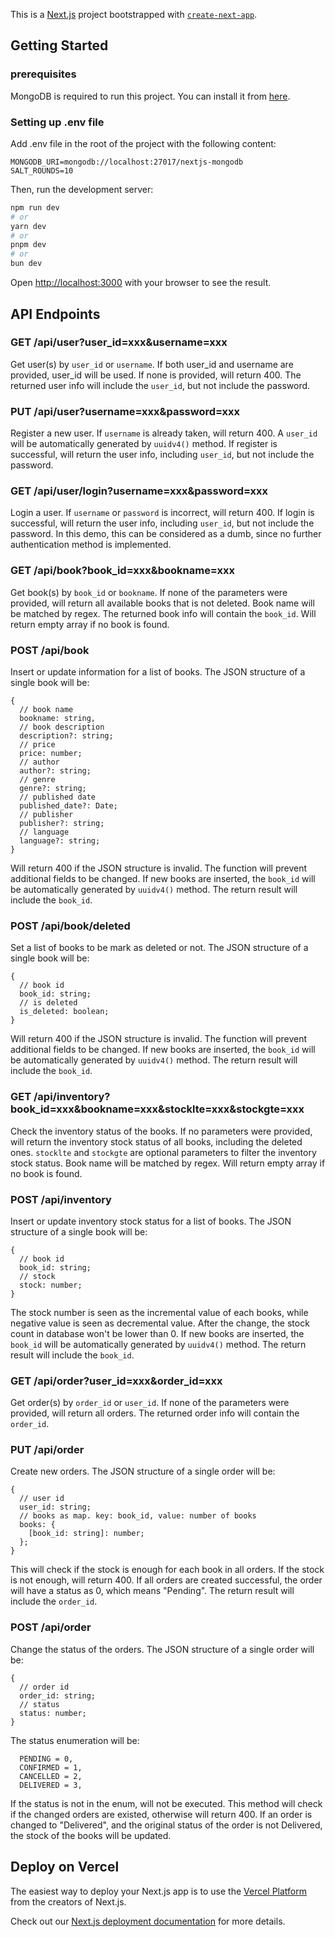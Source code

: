 This is a [Next.js](https://nextjs.org) project bootstrapped with [`create-next-app`](https://nextjs.org/docs/app/api-reference/cli/create-next-app).

## Getting Started

### prerequisites

MongoDB is required to run this project. You can install it from [here](https://www.mongodb.com/try/download/community).

### Setting up .env file

Add .env file in the root of the project with the following content:

```
MONGODB_URI=mongodb://localhost:27017/nextjs-mongodb
SALT_ROUNDS=10
```

Then, run the development server:

```bash
npm run dev
# or
yarn dev
# or
pnpm dev
# or
bun dev
```

Open [http://localhost:3000](http://localhost:3000) with your browser to see the result.

## API Endpoints

### GET /api/user?user_id=xxx&username=xxx

Get user(s) by `user_id` or `username`. If both user_id and username are provided, user_id will be used. If none is provided, will return 400.
The returned user info will include the `user_id`, but not include the password.

### PUT /api/user?username=xxx&password=xxx

Register a new user. If `username` is already taken, will return 400.
A `user_id` will be automatically generated by `uuidv4()` method.
If register is successful, will return the user info, including `user_id`, but not include the password.

### GET /api/user/login?username=xxx&password=xxx

Login a user. If `username` or `password` is incorrect, will return 400.
If login is successful, will return the user info, including `user_id`, but not include the password.
In this demo, this can be considered as a dumb, since no further authentication method is implemented.

### GET /api/book?book_id=xxx&bookname=xxx

Get book(s) by `book_id` or `bookname`. If none of the parameters were provided, will return all available books that is not deleted.
Book name will be matched by regex.
The returned book info will contain the `book_id`.
Will return empty array if no book is found.

### POST /api/book

Insert or update information for a list of books. The JSON structure of a single book will be:

```
{
  // book name
  bookname: string,
  // book description
  description?: string;
  // price
  price: number;
  // author
  author?: string;
  // genre
  genre?: string;
  // published date
  published_date?: Date;
  // publisher
  publisher?: string;
  // language
  language?: string;
}
```

Will return 400 if the JSON structure is invalid. The function will prevent additional fields to be changed.
If new books are inserted, the `book_id` will be automatically generated by `uuidv4()` method. The return result will include the `book_id`.

### POST /api/book/deleted

Set a list of books to be mark as deleted or not. The JSON structure of a single book will be:

```
{
  // book id
  book_id: string;
  // is deleted
  is_deleted: boolean;
}
```

Will return 400 if the JSON structure is invalid. The function will prevent additional fields to be changed.
If new books are inserted, the `book_id` will be automatically generated by `uuidv4()` method. The return result will include the `book_id`.

### GET /api/inventory?book_id=xxx&bookname=xxx&stocklte=xxx&stockgte=xxx

Check the inventory status of the books.
If no parameters were provided, will return the inventory stock status of all books, including the deleted ones.
`stocklte` and `stockgte` are optional parameters to filter the inventory stock status.
Book name will be matched by regex.
Will return empty array if no book is found.

### POST /api/inventory

Insert or update inventory stock status for a list of books. The JSON structure of a single book will be:

```
{
  // book id
  book_id: string;
  // stock
  stock: number;
}
```

The stock number is seen as the incremental value of each books, while negative value is seen as decremental value.
After the change, the stock count in database won't be lower than 0.
If new books are inserted, the `book_id` will be automatically generated by `uuidv4()` method. The return result will include the `book_id`.

### GET /api/order?user_id=xxx&order_id=xxx

Get order(s) by `order_id` or `user_id`. If none of the parameters were provided, will return all orders.
The returned order info will contain the `order_id`.

### PUT /api/order

Create new orders. The JSON structure of a single order will be:

```
{
  // user id
  user_id: string;
  // books as map. key: book_id, value: number of books
  books: {
    [book_id: string]: number;
  };
}
```

This will check if the stock is enough for each book in all orders. If the stock is not enough, will return 400.
If all orders are created successful, the order will have a status as 0, which means "Pending". The return result will include the `order_id`.

### POST /api/order

Change the status of the orders. The JSON structure of a single order will be:

```
{
  // order id
  order_id: string;
  // status
  status: number;
}
```

The status enumeration will be:

```
  PENDING = 0,
  CONFIRMED = 1,
  CANCELLED = 2,
  DELIVERED = 3,
```

If the status is not in the enum, will not be executed.
This method will check if the changed orders are existed, otherwise will return 400.
If an order is changed to "Delivered", and the original status of the order is not Delivered, the stock of the books will be updated.

## Deploy on Vercel

The easiest way to deploy your Next.js app is to use the [Vercel Platform](https://vercel.com/new?utm_medium=default-template&filter=next.js&utm_source=create-next-app&utm_campaign=create-next-app-readme) from the creators of Next.js.

Check out our [Next.js deployment documentation](https://nextjs.org/docs/app/building-your-application/deploying) for more details.

```

```

```

```

```

```
